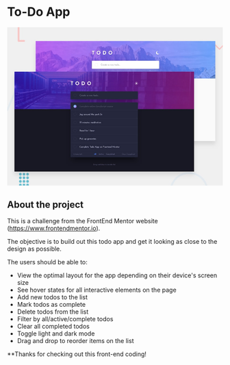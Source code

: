 # To-Do App

![Design preview for the Todo app coding challenge](./design/desktop-preview.jpg)

## About the project

This is a challenge from the FrontEnd Mentor website (https://www.frontendmentor.io).

The objective is to build out this todo app and get it looking as close to the design as possible.

The users should be able to:

- View the optimal layout for the app depending on their device's screen size
- See hover states for all interactive elements on the page
- Add new todos to the list
- Mark todos as complete
- Delete todos from the list
- Filter by all/active/complete todos
- Clear all completed todos
- Toggle light and dark mode
- Drag and drop to reorder items on the list

**Thanks for checking out this front-end coding!




